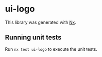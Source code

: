 # ui-logo

This library was generated with [Nx](https://nx.dev).

## Running unit tests

Run `nx test ui-logo` to execute the unit tests.
